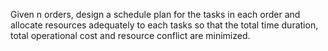 Given n orders, design a schedule plan for the tasks in each order and allocate resources adequately to each tasks so that the total time duration, total operational cost and resource conflict are minimized. 